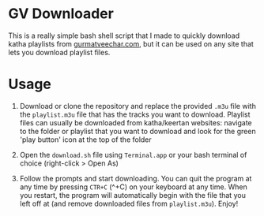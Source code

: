 # GV Downloader

This is a really simple bash shell script that I made to quickly download katha playlists from [gurmatveechar.com](https://www.gurmatveechar.com), but it can be used on any site that lets you download playlist files.

# Usage

1. Download or clone the repository and replace the provided `.m3u` file with the `playlist.m3u` file that has the tracks you want to download. Playlist files can usually be downloaded from katha/keertan websites: navigate to the folder or playlist that you want to download and look for the green 'play button' icon at the top of the folder

2. Open the `download.sh` file using `Terminal.app` or your bash terminal of choice (right-click > Open As)

3. Follow the prompts and start downloading. You can quit the program at any time by pressing `CTR+C` (^+C) on your keyboard at any time. When you restart, the program will automatically begin with the file that you left off at (and remove downloaded files from `playlist.m3u`). Enjoy!
